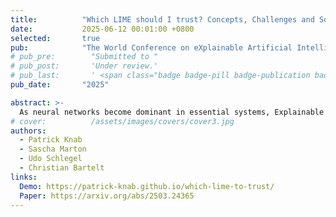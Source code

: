 ```yaml
---
title:          "Which LIME should I trust? Concepts, Challenges and Solutions"
date:           2025-06-12 00:01:00 +0800
selected:       true
pub:            "The World Conference on eXplainable Artificial Intelligence (XAI)"
# pub_pre:        "Submitted to "
# pub_post:       'Under review.'
# pub_last:       ' <span class="badge badge-pill badge-publication badge-success">Spotlight</span>'
pub_date:       "2025"

abstract: >-
  As neural networks become dominant in essential systems, Explainable Artificial Intelligence (XAI) plays a crucial role in fostering trust and detecting potential misbehavior of opaque models. LIME (Local Interpretable Model-agnostic Explanations) is among the most prominent model-agnostic approaches, generating explanations by approximating the behavior of black-box models around specific instances. Despite its popularity, LIME faces challenges related to fidelity, stability, and applicability to domain-specific problems. Numerous adaptations and enhancements have been proposed to address these issues, but the growing number of developments can be overwhelming, complicating efforts to navigate LIME-related research. To the best of our knowledge, this is the first survey to comprehensively explore and collect LIME's foundational concepts and known limitations. We categorize and compare its various enhancements, offering a structured taxonomy based on intermediate steps and key issues. Our analysis provides a holistic overview of advancements in LIME, guiding future research and helping practitioners identify suitable approaches. Additionally, we provide a continuously updated interactive website (https://patrick-knab.github.io/which-lime-to-trust/), offering a concise and accessible overview of the survey.
# cover:          /assets/images/covers/cover3.jpg
authors:
  - Patrick Knab
  - Sascha Marton
  - Udo Schlegel
  - Christian Bartelt
links:
  Demo: https://patrick-knab.github.io/which-lime-to-trust/
  Paper: https://arxiv.org/abs/2503.24365
---
```

